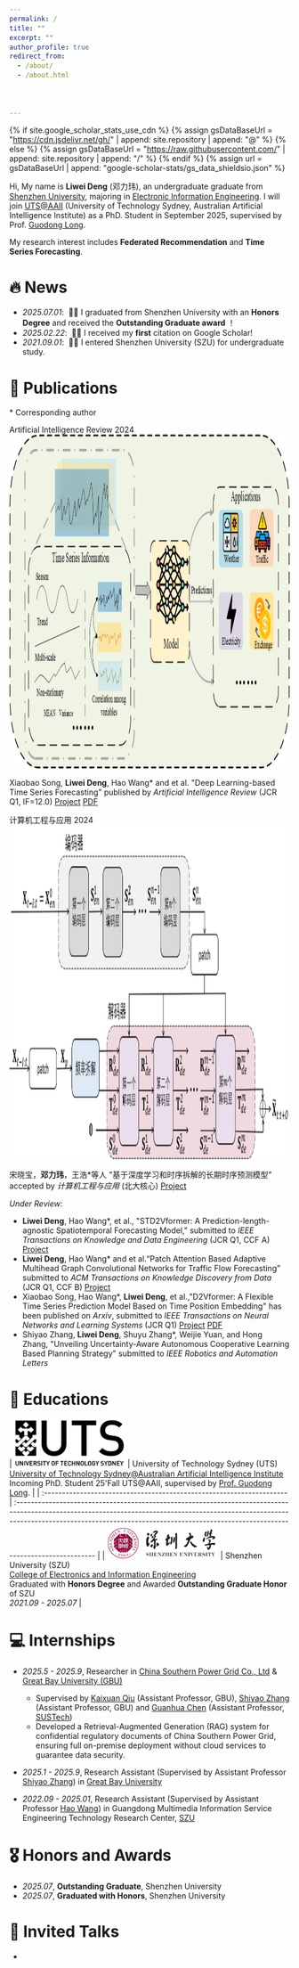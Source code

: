 ```yaml
---
permalink: /
title: ""
excerpt: ""
author_profile: true
redirect_from: 
  - /about/
  - /about.html



---
```


{% if site.google_scholar_stats_use_cdn %}
{% assign gsDataBaseUrl = "https://cdn.jsdelivr.net/gh/" | append: site.repository | append: "@" %}
{% else %}
{% assign gsDataBaseUrl = "https://raw.githubusercontent.com/" | append: site.repository | append: "/" %}
{% endif %}
{% assign url = gsDataBaseUrl | append: "google-scholar-stats/gs_data_shieldsio.json" %}

<span class='anchor' id='about-me'></span>

Hi, My name is **Liwei Deng** (邓力玮), an undergraduate graduate from [Shenzhen University](https://www.szu.edu.cn/), majoring in [Electronic Information Engineering](https://ceie.szu.edu.cn/). I will join [UTS@AAII](https://www.uts.edu.au/research/centres/australian-artificial-intelligence-institute) (University of Technology Sydney, Australian Artificial Intelligence Institute) as a PhD. Student in September 2025, supervised by Prof. [Guodong Long](https://guodonglong.github.io/).

My research interest includes  **Federated Recommendation** and **Time Series Forecasting**. 


# 🔥 News

- *2025.07.01*: &nbsp;🎉🎉 I graduated from Shenzhen University with an **Honors Degree** and received the **Outstanding Graduate award** ！
- *2025.02.22*: &nbsp;🎉🎉 I received my **first** citation on Google Scholar!
- *2021.09.01*: &nbsp;🎉🎉 I entered Shenzhen University (SZU) for undergraduate study.

# 📝 Publications 

\* Corresponding author

<div class='paper-box'><div class='paper-box-image'><div><div class="badge">Artificial Intelligence Review 2024</div><img src='images/papers/Time Series Survey.png' alt="survey" width="600" height="600"></div></div>
<div class='paper-box-text' markdown="1">




Xiaobao Song, **Liwei Deng**, Hao Wang\* and et al. "Deep Learning-based Time Series Forecasting" published by *Artificial Intelligence Review* (JCR Q1, IF=12.0) [Project](https://github.com/TCCofWANG/Deep-Learning-based-Time-Series-Forecasting) [PDF](https://doi.org/10.1007/s10462-024-10989-8)

</div>
</div>

<div class='paper-box'><div class='paper-box-image'><div><div class="badge">计算机工程与应用 2024</div><img src='images/papers/DeepTD-LSP.png' alt="sym" width="600" height="600"></div></div>
<div class='paper-box-text' markdown="1">



宋晓宝，**邓力玮**，王浩\*等人 "基于深度学习和时序拆解的长期时序预测模型" accepted by *计算机工程与应用* (北大核心) [Project](https://github.com/TCCofWANG/Deep_Time_Series)

</div>
</div>

*Under Review:*

- **Liwei Deng**, Hao Wang\*, et al., "STD2Vformer: A Prediction-length-agnostic Spatiotemporal Forecasting Model," submitted to *IEEE Transactions on Knowledge and Data Engineering* (JCR Q1, CCF A) [Project](https://github.com/LiweiDengDavid/STD2Vformer) 
- **Liwei Deng**, Hao Wang\* and et al.“Patch Attention Based Adaptive Multihead Graph Convolutional Networks for Traffic Flow Forecasting” submitted to *ACM Transactions on Knowledge Discovery from Data* (JCR Q1, CCF B) [Project](https://github.com/LiweiDengDavid/PA2MGCN)
- Xiaobao Song, Hao Wang\*, **Liwei Deng**, et al.,"D2Vformer: A Flexible Time Series Prediction Model Based on Time Position Embedding" has been published on *Arxiv*, submitted to *IEEE Transactions on Neural Networks and Learning Systems* (JCR Q1) [Project](https://github.com/TCCofWANG/D2Vformer) [PDF](https://doi.org/10.48550/arXiv.2409.11024)
- Shiyao Zhang, **Liwei Deng**, Shuyu Zhang\*, Weijie Yuan, and Hong Zhang, "Unveiling Uncertainty-Aware Autonomous Cooperative Learning Based Planning Strategy" submitted to *IEEE Robotics and Automation Letters* 



# 📖 Educations

<style> .edu-table { width: 100%; border-collapse: collapse; }   .edu-table td { vertical-align: top; padding: 10px 0; }   .logo-col { width: 200px; min-width: 200px; } </style>  

| <img src="/images/school/UTS.png" alt="UTS logo" style="width:200px;"> | University of Technology Sydney (UTS) <br>[University of Technology Sydney@Australian Artificial Intelligence Institute](https://www.uts.edu.au/research/centres/australian-artificial-intelligence-institute) <br>
Incoming PhD. Student 25'Fall UTS@AAII, supervised by [Prof. Guodong Long](https://guodonglong.github.io/). | | :-------------------------------------------------------------------- | :---------------------------------------------------------------------------------------------------------------------------------------------------------------------------------------------------------------------------------------------------------------- | 
| <img src="images/school/SZU.png" alt="SZU logo" style="width:200px;">  | Shenzhen University (SZU) <br>
[College of Electronics and Information Engineering](https://ceie.szu.edu.cn/)<br>
Graduated with **Honors Degree** and Awarded **Outstanding Graduate Honor** of SZU<br>
*2021.09 - 2025.07*                                                |

# 💻 Internships

- *2025.5 - 2025.9*, Researcher in [China Southern Power Grid Co., Ltd](https://www.csg.cn/) & [Great Bay University (GBU)](https://www.gbu.edu.cn/)

  - Supervised by [Kaixuan Qiu](https://www.gbu.edu.cn/detail/article/910) (Assistant Professor, GBU),  [Shiyao Zhang](https://jasonzhangs001.github.io/shiyaozhang/) (Assistant Professor, GBU) and [Guanhua Chen](https://ghchen.me/) (Assistant Professor, [SUSTech](https://www.sustech.edu.cn/zh/about.html))
  - Developed a Retrieval-Augmented Generation (RAG) system for confidential regulatory documents of China Southern Power Grid, ensuring full on-premise deployment without cloud services to guarantee data security.

- *2025.1 - 2025.9*, Research Assistant (Supervised by Assistant Professor [Shiyao Zhang](https://jasonzhangs001.github.io/shiyaozhang/)) in [Great Bay University](https://www.gbu.edu.cn/)

- *2022.09 - 2025.01*, Research Assistant (Supervised by Assistant Professor [Hao Wang](https://tccofwang.github.io/index.html)) in Guangdong Multimedia Information Service Engineering Technology Research Center, [SZU](https://www.szu.edu.cn/)

  

# 🎖 Honors and Awards

- *2025.07*, **Outstanding Graduate**, Shenzhen University
- *2025.07*, **Graduated with Honors**, Shenzhen University

# 💬 Invited Talks

- 

